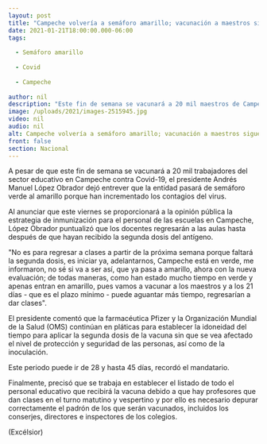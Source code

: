 ```yaml
---
layout: post
title: "Campeche volvería a semáforo amarillo; vacunación a maestros sigue en pie"
date: 2021-01-21T18:00:00.000-06:00
tags:
  
  - Semáforo amarillo
  
  - Covid
  
  - Campeche
  
author: nil
description: "Este fin de semana se vacunará a 20 mil maestros de Campeche contra Covid-19; López Obrador dejó entrever que la entidad pasará de semáforo verde al amarillo ante el alza en contagios"
image: /uploads/2021/images-2515945.jpg
video: nil
audio: nil
alt: Campeche volvería a semáforo amarillo; vacunación a maestros sigue en pie
front: false
section: Nacional
---
```


A pesar de que este fin de semana se vacunará a 20 mil trabajadores del sector educativo en Campeche contra Covid-19, el presidente Andrés Manuel López Obrador dejó entrever que la entidad pasará de semáforo verde al amarillo porque han incrementado los contagios del virus.

Al anunciar que este viernes se proporcionará a la opinión pública la estrategia de inmunización para el personal de las escuelas en Campeche, López Obrador puntualizó que los docentes regresarán a las aulas hasta después de que hayan recibido la segunda dosis del antígeno.

"No es para regresar a clases a partir de la próxima semana porque faltará la segunda dosis, es iniciar ya, adelantarnos, Campeche está en verde, me informaron, no sé si va a ser así, que ya pasa a amarillo, ahora con la nueva evaluación; de todas maneras, como han estado mucho tiempo en verde y apenas entran en amarillo, pues vamos a vacunar a los maestros y a los 21 días - que es el plazo mínimo - puede aguantar más tiempo, regresarían a dar clases".

El presidente comentó que la farmacéutica Pfizer y la Organización Mundial de la Salud (OMS) continúan en pláticas para establecer la idoneidad del tiempo para aplicar la segunda dosis de la vacuna sin que se vea afectado el nivel de protección y seguridad de las personas, así como de la inoculación.

Este periodo puede ir de 28 y hasta 45 días, recordó el mandatario.

Finalmente, precisó que se trabaja en establecer el listado de todo el personal educativo que recibirá la vacuna debido a que hay profesores que dan clases en el turno matutino y vespertino y por ello es necesario depurar correctamente el padrón de los que serán vacunados, incluidos los conserjes, directores e inspectores de los colegios.

(Excélsior)